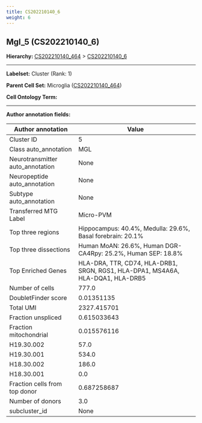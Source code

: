 ```yaml
---
title: CS202210140_6
weight: 6
---
```

## Mgl_5 (CS202210140_6)
<b>Hierarchy: </b>
[CS202210140_464](https://purl.brain-bican.org/taxonomy/CS202210140#CS202210140_464) >
[CS202210140_6](https://purl.brain-bican.org/taxonomy/CS202210140#CS202210140_6)

---


**Labelset:** Cluster (Rank: 1)

**Parent Cell Set:** Microglia ([CS202210140_464](https://purl.brain-bican.org/taxonomy/CS202210140#CS202210140_464))



**Cell Ontology Term:** 

[MARKER GENES.]: #


---

[TRANSFERRED ANNOTATIONS.]: #


[AUTHOR ANNOTATION FIELDS.]: #


**Author annotation fields:**

| Author annotation | Value |
|-------------------|-------|
|Cluster ID|5|
|Class auto_annotation|MGL|
|Neurotransmitter auto_annotation|None|
|Neuropeptide auto_annotation|None|
|Subtype auto_annotation|None|
|Transferred MTG Label|Micro-PVM|
|Top three regions|Hippocampus: 40.4%, Medulla: 29.6%, Basal forebrain: 20.1%|
|Top three dissections|Human MoAN: 26.6%, Human DGR-CA4Rpy: 25.2%, Human SEP: 18.8%|
|Top Enriched Genes|HLA-DRA, TTR, CD74, HLA-DRB1, SRGN, RGS1, HLA-DPA1, MS4A6A, HLA-DQA1, HLA-DRB5|
|Number of cells|777.0|
|DoubletFinder score|0.01351135|
|Total UMI|2327.415701|
|Fraction unspliced|0.615033643|
|Fraction mitochondrial|0.015576116|
|H19.30.002|57.0|
|H19.30.001|534.0|
|H18.30.002|186.0|
|H18.30.001|0.0|
|Fraction cells from top donor|0.687258687|
|Number of donors|3.0|
|subcluster_id|None|
